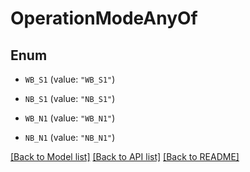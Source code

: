 # OperationModeAnyOf

## Enum


* `WB_S1` (value: `"WB_S1"`)

* `NB_S1` (value: `"NB_S1"`)

* `WB_N1` (value: `"WB_N1"`)

* `NB_N1` (value: `"NB_N1"`)


[[Back to Model list]](../README.md#documentation-for-models) [[Back to API list]](../README.md#documentation-for-api-endpoints) [[Back to README]](../README.md)



